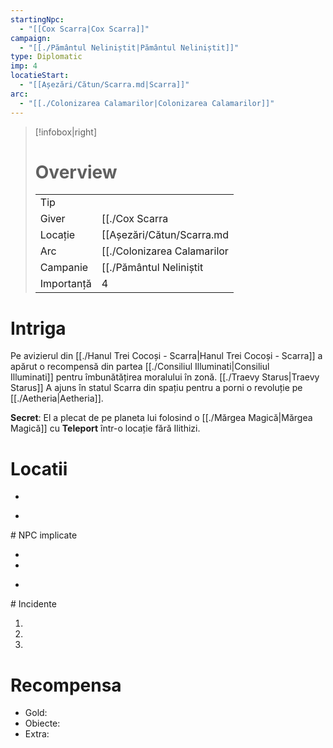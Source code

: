 ```yaml
---
startingNpc:
  - "[[Cox Scarra|Cox Scarra]]"
campaign:
  - "[[./Pământul Neliniștit|Pământul Neliniștit]]"
type: Diplomatic
imp: 4
locatieStart:
  - "[[Așezări/Cătun/Scarra.md|Scarra]]"
arc:
  - "[[./Colonizarea Calamarilor|Colonizarea Calamarilor]]"
---
```


>[!infobox|right]
> # Overview
> | | | 
> |-|-|
> | Tip||
> |Giver|[[./Cox Scarra|Cox Scarra]]|
> |Locație| [[Așezări/Cătun/Scarra.md|Scarra]]|
> |Arc|[[./Colonizarea Calamarilor|Colonizarea Calamarilor]]|
> |Campanie|[[./Pământul Neliniștit|Pământul Neliniștit]]|
> | Importanță| 4|

# Intriga

Pe avizierul din [[./Hanul Trei Cocoși - Scarra|Hanul Trei Cocoși - Scarra]] a apărut o recompensă din partea [[./Consiliul Illuminati|Consiliul Illuminati]] pentru îmbunătățirea moralului în zonă.
[[./Traevy Starus|Traevy Starus]] A ajuns în statul Scarra din spațiu pentru a porni o revoluție pe [[./Aetheria|Aetheria]].  

**Secret**: El a plecat de pe planeta lui folosind o [[./Mărgea Magică|Mărgea Magică]] cu **Teleport** într-o locație fără Ilithizi.
# Locatii
<div><ul class="dataview list-view-ul"><li><span></span></li></ul></div>
<div><ul class="dataview list-view-ul"><li><span></span></li></ul></div>
# NPC implicate
<div><ul class="dataview list-view-ul"><li><span></span></li><li><span></span></li></ul></div>
<div><ul class="dataview list-view-ul"><li><span></span></li></ul></div>
# Incidente

1. 
2. 
3. 

# Recompensa

- Gold: 
- Obiecte:
- Extra:
